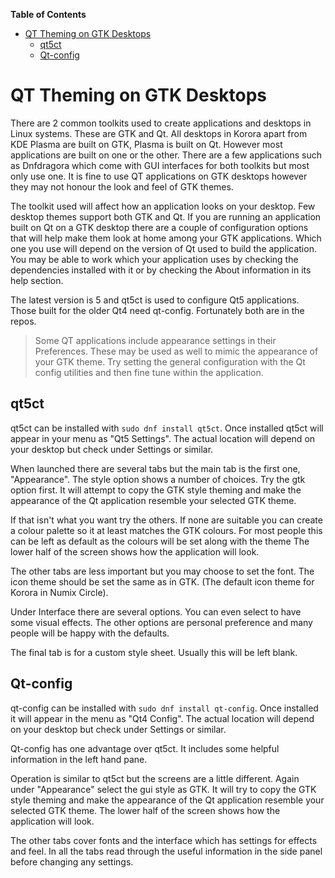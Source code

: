 

**Table of Contents**  

- [QT Theming on GTK Desktops](#qt-theming-on-gtk-desktops)
    - [qt5ct](#qt5ct)
    - [Qt-config](#qt-config)



<a name="qt-theming-on-gtk-desktops"></a>
# QT Theming on GTK Desktops

There are 2 common toolkits used to create applications and desktops in Linux systems. These are GTK and Qt. All desktops in Korora apart from KDE Plasma are built on GTK, Plasma is built on Qt. However most applications are built on one or the other. There are a few applications such as Dnfdragora which come with GUI interfaces for both toolkits but most only use one. It is fine to use QT applications on GTK desktops however they may not honour the look and feel of GTK themes.

The toolkit used will affect how an application looks on your desktop. Few desktop themes support both GTK and Qt. If you are running an application built on Qt on a GTK desktop there are a couple of configuration options that will help make them look at home among your GTK applications. Which one you use will depend on the version of Qt used to build the application. You may be able to work which your application uses by checking the dependencies installed with it or by checking the About information in its help section.

The latest version is 5 and qt5ct is used to configure Qt5 applications. Those built for the older Qt4 need qt-config. Fortunately both are in the repos.

>Some QT applications include appearance settings in their Preferences. These may be used as well to mimic the appearance of your GTK theme. Try setting the general configuration with the Qt config utilities and then fine tune within the application.

<a name="qt5ct"></a>
## qt5ct

qt5ct can be installed with `sudo dnf install qt5ct`. Once installed qt5ct will appear in your menu as "Qt5 Settings". The actual location will depend on your desktop but check under Settings or similar.

When launched there are several tabs but the main tab is the first one, "Appearance". The style option shows a number of choices. Try the gtk option first. It will attempt to copy the GTK style theming and make the appearance of the Qt application resemble your selected GTK theme.

If that isn't what you want try the others. If none are suitable you can create a colour palette so it at least matches the GTK colours. For most people this can be left as default as the colours will be set along with the theme The lower half of the screen shows how the application will look.

The other tabs are less important but you may choose to set the font. The icon theme should be set the same as in GTK. (The default icon theme for Korora in Numix Circle).

Under Interface there are several options. You can even select to have some visual effects. The other options are personal preference and many people will be happy with the defaults.

The final tab is for a custom style sheet. Usually this will be left blank.

<a name="qt-config"></a>
## Qt-config

qt-config can be installed with `sudo dnf install qt-config`. Once installed it will appear in the menu as "Qt4 Config". The actual location will depend on your desktop but check under Settings or similar.

Qt-config has one advantage over qt5ct. It includes some helpful information in the left hand pane.

Operation is similar to qt5ct but the screens are a little different. Again under "Appearance" select the gui style as GTK. It will try to copy the GTK style theming and make the appearance of the Qt application resemble your selected GTK theme. The lower half of the screen shows how the application will look.

The other tabs cover fonts and the interface which has settings for effects and feel. In all the tabs read through the useful information in the side panel before changing any settings.
